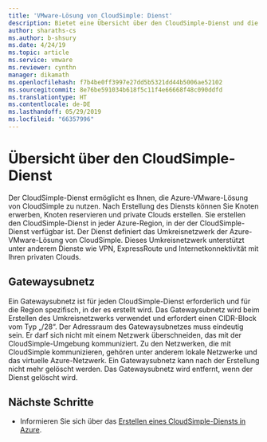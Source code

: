 ```yaml
---
title: 'VMware-Lösung von CloudSimple: Dienst'
description: Bietet eine Übersicht über den CloudSimple-Dienst und die zugehörigen Konzepte.
author: sharaths-cs
ms.author: b-shsury
ms.date: 4/24/19
ms.topic: article
ms.service: vmware
ms.reviewer: cynthn
manager: dikamath
ms.openlocfilehash: f7b4be0ff3997e27dd5b5321dd44b5006ae52102
ms.sourcegitcommit: 8e76be591034b618f5c11f4e66668f48c090ddfd
ms.translationtype: HT
ms.contentlocale: de-DE
ms.lasthandoff: 05/29/2019
ms.locfileid: "66357996"
---
```

# <a name="cloudsimple-service-overview"></a>Übersicht über den CloudSimple-Dienst

Der CloudSimple-Dienst ermöglicht es Ihnen, die Azure-VMware-Lösung von CloudSimple zu nutzen.  Nach Erstellung des Diensts können Sie Knoten erwerben, Knoten reservieren und private Clouds erstellen.  Sie erstellen den CloudSimple-Dienst in jeder Azure-Region, in der der CloudSimple-Dienst verfügbar ist.  Der Dienst definiert das Umkreisnetzwerk der Azure-VMware-Lösung von CloudSimple.  Dieses Umkreisnetzwerk unterstützt unter anderem Dienste wie VPN, ExpressRoute und Internetkonnektivität mit Ihren privaten Clouds.

## <a name="gateway-subnet"></a>Gatewaysubnetz

Ein Gatewaysubnetz ist für jeden CloudSimple-Dienst erforderlich und für die Region spezifisch, in der es erstellt wird. Das Gatewaysubnetz wird beim Erstellen des Umkreisnetzwerks verwendet und erfordert einen CIDR-Block vom Typ „/28“.  Der Adressraum des Gatewaysubnetzes muss eindeutig sein. Er darf sich nicht mit einem Netzwerk überschneiden, das mit der CloudSimple-Umgebung kommuniziert. Zu den Netzwerken, die mit CloudSimple kommunizieren, gehören unter anderem lokale Netzwerke und das virtuelle Azure-Netzwerk.  Ein Gatewaysubnetz kann nach der Erstellung nicht mehr gelöscht werden.  Das Gatewaysubnetz wird entfernt, wenn der Dienst gelöscht wird.

## <a name="next-steps"></a>Nächste Schritte

* Informieren Sie sich über das [Erstellen eines CloudSimple-Diensts in Azure](quickstart-create-cloudsimple-service.md).